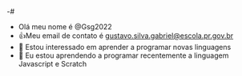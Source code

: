 -# 
- Olá meu nome é @Gsg2022
- 👍Meu email de contato é gustavo.silva.gabriel@escola.pr.gov.br
- 👀 Estou interessado em aprender a programar novas linguagens
- 🌱 Eu estou aprendendo a programar recentemente a linguagem Javascript e Scratch
